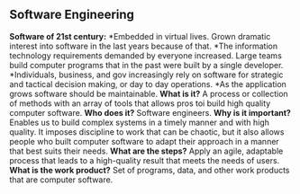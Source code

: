## Software Engineering
**Software of 21st century:**
*Embedded in virtual lives. Grown dramatic interest into software in the last years because of that.
*The information technology requirements demanded by everyone increased. Large teams build computer programs that in the past were built by a single developer.
*Individuals, business, and gov increasingly rely on software for strategic and tactical decision making, or day to day operations. 
*As the application grows software should be maintainable.
**What is it?** A process or collection of methods with an array of tools that allows pros toi build high quality computer software.
**Who does it?** Software engineers.
**Why is it important?** Enables us to build complex systems in a timely manner and with high quality. It imposes discipline to work that can be chaotic, but it also allows people who built computer software to adapt their approach in a manner that best suits their needs.
**What are the steps?** Apply an agile, adaptable process that leads to a high-quality result that meets the needs of users.
**What is the work product?** Set of programs, data, and other work products that are computer software.

